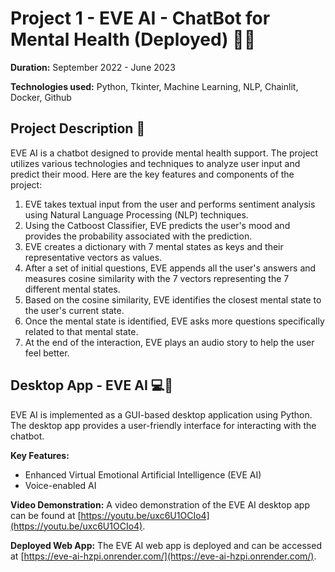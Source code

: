 # Project 1 - EVE AI - ChatBot for Mental Health (Deployed) 💬🤖

**Duration:** September 2022 - June 2023

**Technologies used:** Python, Tkinter, Machine Learning, NLP, Chainlit, Docker, Github

## Project Description 📝

EVE AI is a chatbot designed to provide mental health support. The project utilizes various technologies and techniques to analyze user input and predict their mood. Here are the key features and components of the project:

1. EVE takes textual input from the user and performs sentiment analysis using Natural Language Processing (NLP) techniques.
2. Using the Catboost Classifier, EVE predicts the user's mood and provides the probability associated with the prediction.
3. EVE creates a dictionary with 7 mental states as keys and their representative vectors as values.
4. After a set of initial questions, EVE appends all the user's answers and measures cosine similarity with the 7 vectors representing the 7 different mental states.
5. Based on the cosine similarity, EVE identifies the closest mental state to the user's current state.
6. Once the mental state is identified, EVE asks more questions specifically related to that mental state.
7. At the end of the interaction, EVE plays an audio story to help the user feel better.

## Desktop App - EVE AI 💻🤖

EVE AI is implemented as a GUI-based desktop application using Python. The desktop app provides a user-friendly interface for interacting with the chatbot.

**Key Features:**
- Enhanced Virtual Emotional Artificial Intelligence (EVE AI)
- Voice-enabled AI

**Video Demonstration:** A video demonstration of the EVE AI desktop app can be found at [https://youtu.be/uxc6U1OCIo4](https://youtu.be/uxc6U1OCIo4).

**Deployed Web App:** The EVE AI web app is deployed and can be accessed at [https://eve-ai-hzpi.onrender.com/](https://eve-ai-hzpi.onrender.com/).